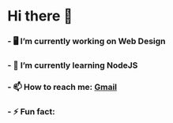 # Hi there 👋

### - 🖥️ I’m currently working on Web Design
### - 📖 I’m currently learning NodeJS
### - 📫 How to reach me: [Gmail](mailto:adamc.barnard1@gmail.com)
### - ⚡ Fun fact: 
